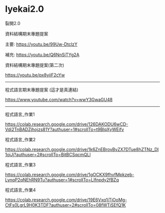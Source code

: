 # lyekai2.0
裂開2.0

資料結構期末專題提案

主要: https://youtu.be/99Uw-DtclzY

補充: https://youtu.be/Q6NnSiTYg2A

資料結構期末專題提案(第二次)

https://youtu.be/px8yiiF2cYw

-----

程式語言期末專題提案 (這才是真連結)

https://www.youtube.com/watch?v=wwY3GwaGU48

-----
程式語言_作業1

https://colab.research.google.com/drive/126DAKODU6wCD-Vdi2TnBADZjhojzs81Y?authuser=1#scrollTo=t9BlqXyWEifv

程式語言_作業2

https://colab.research.google.com/drive/1k6ZnEBrovBvZX7DTue8hZTNz_Dl1oiJj?authuser=2#scrollTo=BitBCSqcmQLl

程式語言_作業3

https://colab.research.google.com/drive/1gOCKX9fhvfMpkzeb-LynqP2qNEhRN9Tu?authuser=1#scrollTo=LIfnpdy2fBZq

程式語言_作業4

https://colab.research.google.com/drive/19E6Vxq1iTjOoMg-CtFs0LgrL9H0K3TDF?authuser=2#scrollTo=08fWTiSEfQ1K
